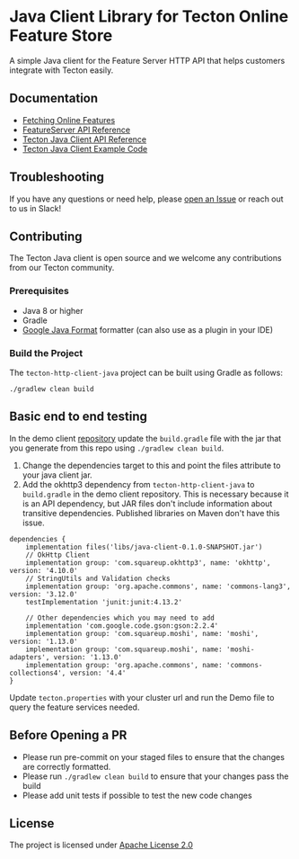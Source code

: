 # Java Client Library for Tecton Online Feature Store

A simple Java client for the Feature Server HTTP API that helps customers integrate with Tecton easily.

## Documentation

* [Fetching Online Features](https://docs.tecton.ai/latest/examples/fetch-real-time-features.html)
* [FeatureServer API Reference](https://docs.tecton.ai/rest-swagger/docs.html)
* [Tecton Java Client API Reference](https://www.javadoc.io/doc/ai.tecton/java-client/latest/index.html)
* [Tecton Java Client Example Code](https://github.com/tecton-ai/TectonClientDemo/tree/main/src/main/java)

## Troubleshooting

If you have any questions or need help,
please [open an Issue](https://github.com/tecton-ai/tecton-http-client-java/issues) or reach out to us in Slack!

## Contributing

The Tecton Java client is open source and we welcome any contributions from our Tecton community.

### Prerequisites

* Java 8 or higher
* Gradle
* [Google Java Format](https://github.com/google/google-java-format) formatter (can also use as a plugin in your IDE)

### Build the Project

The `tecton-http-client-java` project can be built using Gradle as follows:

`./gradlew clean build`

## Basic end to end testing

In the demo client [repository](https://github.com/tecton-ai/TectonClientDemo) update the `build.gradle` file with the
jar that you generate from this repo using `./gradlew clean build`.

1. Change the dependencies target to this and point the files attribute to your java client jar.
2. Add the okhttp3 dependency from `tecton-http-client-java` to `build.gradle` in the demo client repository. This is
   necessary because it is an API dependency, but JAR files don't include information about transitive dependencies.
   Published libraries on Maven don't have this issue.

```
dependencies {
    implementation files('libs/java-client-0.1.0-SNAPSHOT.jar')
    // OkHttp Client
    implementation group: 'com.squareup.okhttp3', name: 'okhttp', version: '4.10.0'
    // StringUtils and Validation checks
    implementation group: 'org.apache.commons', name: 'commons-lang3', version: '3.12.0'
    testImplementation 'junit:junit:4.13.2'

    // Other dependencies which you may need to add
    implementation 'com.google.code.gson:gson:2.2.4'
    implementation group: 'com.squareup.moshi', name: 'moshi', version: '1.13.0'
    implementation group: 'com.squareup.moshi', name: 'moshi-adapters', version: '1.13.0'
    implementation group: 'org.apache.commons', name: 'commons-collections4', version: '4.4'
}
```

Update `tecton.properties` with your cluster url and run the Demo file to query the feature services needed.

## Before Opening a PR

* Please run pre-commit on your staged files to ensure that the changes are correctly formatted.
* Please run `./gradlew clean build` to ensure that your changes pass the build
* Please add unit tests if possible to test the new code changes

## License

The project is licensed
under [Apache License 2.0](https://github.com/tecton-ai/tecton-http-client-java/blob/main/LICENSE.md)
